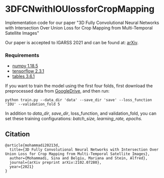 # 3DFCNwithIOUlossforCropMapping
Implementation code for our paper "3D Fully Convolutional Neural Networks with Intersection Over Union Loss for Crop Mapping from Multi-Temporal Satellite Images"

Our paper is accepted to IGARSS 2021 and  can be found at: [arXiv](https://arxiv.org/abs/2102.07280).

### Requirements
- [numpy 1.18.5](https://numpy.org/)
- [tensorflow 2.3.1](https://www.tensorflow.org/)
- [tables 3.6.1](https://www.pytables.org/)


If you want to train the model using the first four folds, first download the preprocessed data from [GoogleDrive](https://drive.google.com/file/d/1eql-2OsG9mr8fOUi3SMi19HELzzVbbCj/view?usp=sharing), and then run:

```
python train.py --data_dir 'data' --save_dir 'save' --loss_function 'IOU' --validation_fold 5
```

In addition to *data_dir*, *save_dir*, loss_function, and validation_fold, you can set these training configurations: *batch_size, learning_rate, epochs.*

## Citation
```
@article{mohammadi20213d,
  title={3D Fully Convolutional Neural Networks with Intersection Over Union Loss for Crop Mapping from Multi-Temporal Satellite Images},
  author={Mohammadi, Sina and Belgiu, Mariana and Stein, Alfred},
  journal={arXiv preprint arXiv:2102.07280},
  year={2021}
}
```
